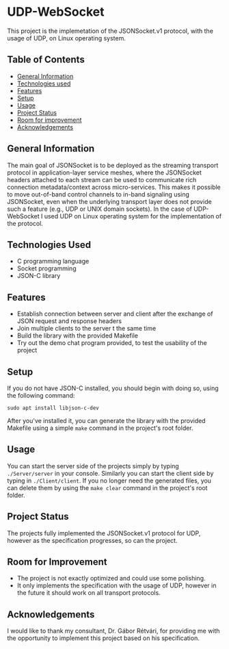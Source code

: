 # UDP-WebSocket
This project is the implemetation of the JSONSocket.v1 protocol, with the usage of UDP, on Linux operating system.

## Table of Contents
* [General Information](#general-information)
* [Technologies used](#technologies-used)
* [Features](#features)
* [Setup](#setup)
* [Usage](#usage)
* [Project Status](#project-status)
* [Room for improvement](#room-for-improvement)
* [Acknowledgements](#acknowledgements)

## General Information
The main goal of JSONSocket is to be deployed as the streaming transport protocol in application-layer service meshes, where the JSONSocket headers attached to each stream can be used to communicate rich connection metadata/context across micro-services. This makes it possible to move out-of-band control channels to in-band signaling using JSONSocket, even when the underlying transport layer does not provide such a feature (e.g., UDP or UNIX domain sockets). In the case of UDP-WebSocket I used UDP on Linux operating system for the implementation of the protocol.

## Technologies Used
 - C programming language
 - Socket programming
 - JSON-C library

## Features
 - Establish connection between server and client after the exchange of JSON request and response headers
 - Join multiple clients to the server t the same time
 - Build the library with the provided Makefile
 - Try out the demo chat program provided, to test the usability of the project

## Setup
If you do not have JSON-C installed, you should begin with doing so, using the following command:
```
sudo apt install libjson-c-dev
```
After you've installed it, you can generate the library with the provided Makefile using a simple ```make``` command in the project's root folder.

## Usage
You can start the server side of the projects simply by typing ```./Server/server``` in your console. Similarly you can start the client side by typing in ```./Client/client```.
If you no longer need the generated files, you can delete them by using the ```make clear``` command in the project's root folder.

## Project Status
The projects fully implemented the JSONSocket.v1 protocol for UDP, however as the specification progresses, so can the project.

## Room for Improvement
 - The project is not exactly optimized and could use some polishing.
 - It only implements the specification with the usage of UDP, however in the future it should work on all transport protocols.

## Acknowledgements
I would like to thank my consultant, Dr. Gábor Rétvári, for providing me with the opportunity to implement this project based on his specification.
